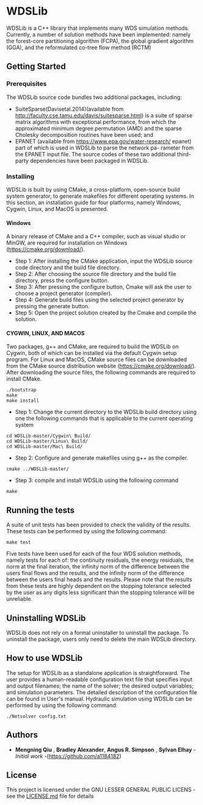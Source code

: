 # WDSLib
WDSLib is a C++ library that implements many WDS simulation methods. Currently, a number of solution methods have been implemented: namely the forest-core partitioning algorithm (FCPA), the global gradient algorithm (GGA), and the reformulated co-tree flow method (RCTM)
## Getting Started


### Prerequisites
The WDSLib source code bundles two additional packages, including:
* SuiteSparse(Davisetal.2014)(available from http://faculty.cse.tamu.edu/davis/suitesparse.html) is a suite of sparse matrix algorithms with exceptional performance, from which the approximated minimum degree permutation (AMD) and the sparse Cholesky decomposition routines have been used; and
* EPANET (available from https://www.epa.gov/water-research/ epanet) part of which is used in WDSLib to parse the network pa- rameter from the EPANET input file.
The source codes of these two additional third-party dependencies have been packaged in WDSLib.
### Installing
WDSLib is built by using CMake, a cross-platform, open-source build system generator, to generate makefiles for different operating systems. In this section, an installation guide for four platforms, namely Windows, Cygwin, Linux, and MacOS is presented.
#### Windows
A binary release of CMake and a C++ compiler, such as visual studio or MinGW, are required for installation on Windows (https://cmake.org/download/).
* Step 1: After installing the CMake application, input the WDSLib source code directory and the build file directory.
* Step 2: After choosing the source file directory and the build file directory, press the configure button.
* Step 3: After pressing the configure button, Cmake will ask the user to choose a project generator (compiler).
* Step 4: Generate build files using the selected project generator by pressing the generate button.
* Step 5: Open the project solution created by the Cmake and compile the solution.
#### CYGWIN, LINUX, AND MACOS
Two packages, g++ and CMake, are required to build the WDSLib on Cygwin, both of which can be installed via the default Cygwin setup program. For Linux and MacOS, CMake source files can be downloaded from the CMake source distribution website (https://cmake.org/download/). After downloading the source files, the following commands are required to install CMake.

```
./bootstrap
make
make install
```

* Step 1: Change the current directory to the WDSLib build directory using one the following commands that is applicable to the current operating system

```
cd WDSLib-master/Cygwin\ Build/
cd WDSLib-master/Linux\ Build/
cd WDSLib-master/Mac\ Build/
```
* Step 2: Configure and generate makefiles using g++ as the compiler.
```
cmake ../WDSLib-master/
```
* Step 3: compile and install WDSLib using the following command

```
make
```
## Running the tests
A suite of unit tests has been provided to check the validity of the results. These tests can be performed by using the following command:
```
make test
```
Five tests have been used for each of the four WDS solution methods, namely tests for each of: the continuity residuals, the energy residuals, the norm at the final iteration, the infinity norm of the difference between the users final flows and the results, and the infinity norm of the difference between the users final heads and the results.
Please note that the results from these tests are highly dependent on the stopping tolerance selected by the user as any digits less significant than the stopping tolerance will be unreliable.

## Uninstalling WDSLib
WDSLib does not rely on a formal uninstaller to uninstall the package. To uninstall the package, users only need to delete the main WDSLib directory.

## How to use WDSLib
The setup for WDSLib as a standalone application is straightforward. The user provides a human-readable configuration text file that specifies input and output filenames; the name of the solver; the desired output variables; and simulation parameters. The detailed description of the configuration file can be found in User's manual. Hydraulic simulation using WDSLib can be performed by using the following command:
```
./Netsolver config.txt
```

## Authors

* **Mengning Qiu** , **Bradley Alexander**, **Angus R. Simpson** , **Sylvan Elhay**  - *Initial work* -(https://github.com/a1184182)


## License

This project is licensed under the GNU LESSER GENERAL PUBLIC LICENS - see the [LICENSE.md](LICENSE.md) file for details

